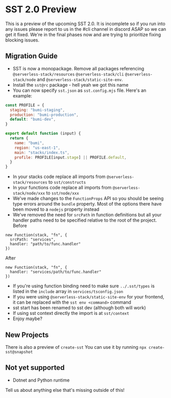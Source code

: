 # SST 2.0 Preview

This is a preview of the upcoming SST 2.0. It is incomplete so if you run into any issues please report to us in the #cli channel in discord ASAP so we can get it fixed. We're in the final phases now and are trying to prioritize fixing blocking issues.

## Migration Guide

- SST is now a monopackage. Remove all packages referencing `@serverless-stack/resources` `@serverless-stack/cli` `@serverless-stack/node` and `@serverless-stack/static-site-env`.
- Install the `sst@rc` package - hell yeah we got this name
- You can now specify `sst.json` as `sst.config.mjs` file. Here's an example:

```js
const PROFILE = {
  staging: "bumi-staging",
  production: "bumi-production",
  default: "bumi-dev",
}

export default function (input) {
  return {
    name: "bumi",
    region: "us-east-1",
    main: "stacks/index.ts",
    profile: PROFILE[input.stage] || PROFILE.default,
  }
}
```

- In your stacks code replace all imports from `@serverless-stack/resources` to `sst/constructs`
- In your functions code replace all imports from `@serverless-stack/node/xxx` to `sst/node/xxx`
- We've made changes to the `FunctionProps` API so you should be seeing type errors around the `bundle` property. Most of the options there have been moved to a `nodejs` property instead
- We've removed the need for `srcPath` in function definitions but all your handler paths need to be specified relative to the root of the project.
Before
```
new Function(stack, "fn", {
  srcPath: "services",
  handler: "path/to/func.handler"
})
```
After
```
new Function(stack, "fn", {
  handler: "services/path/to/func.handler"
})
```
- If you're using function binding need to make sure `../.sst/types` is listed in the `include` array in `services/tsconfig.json`
- If you were using `@serverless-stack/static-site-env` for your frontend, it can be replaced with the `sst env <command>` command
- sst start has been renamed to sst dev (although both will work)
- If using sst context directly the import is at `sst/context`
- Enjoy maybe?

## New Projects

There is also a preview of `create-sst` You can use it by running `npx create-sst@snapshot`

## Not yet supported

- Dotnet and Python runtime

Tell us about anything else that's missing outside of this!
